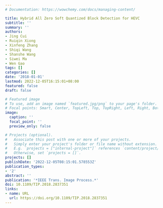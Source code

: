 ```yaml
---
# Documentation: https://wowchemy.com/docs/managing-content/

title: Hybrid All Zero Soft Quantized Block Detection for HEVC
subtitle: ''
summary: ''
authors:
- Jing Cui
- Ruiqin Xiong
- Xinfeng Zhang
- Shiqi Wang
- Shanshe Wang
- Siwei Ma
- Wen Gao
tags: []
categories: []
date: '2018-01-01'
lastmod: 2022-12-05T16:15:01+08:00
featured: false
draft: false

# Featured image
# To use, add an image named `featured.jpg/png` to your page's folder.
# Focal points: Smart, Center, TopLeft, Top, TopRight, Left, Right, BottomLeft, Bottom, BottomRight.
image:
  caption: ''
  focal_point: ''
  preview_only: false

# Projects (optional).
#   Associate this post with one or more of your projects.
#   Simply enter your project's folder or file name without extension.
#   E.g. `projects = ["internal-project"]` references `content/project/deep-learning/index.md`.
#   Otherwise, set `projects = []`.
projects: []
publishDate: '2022-12-05T08:15:01.578553Z'
publication_types:
- '2'
abstract: ''
publication: '*IEEE Trans. Image Process.*'
doi: 10.1109/TIP.2018.2837351
links:
- name: URL
  url: https://doi.org/10.1109/TIP.2018.2837351
---
```

